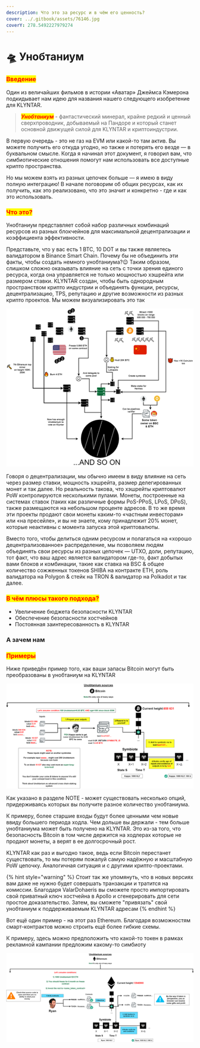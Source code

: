 ```yaml
---
description: Что это за ресурс и в чём его ценность?
cover: ../.gitbook/assets/76146.jpg
coverY: 278.5492227979274
---
```


# 🛸 Унобтаниум

### <mark style="color:red;">**Введение**</mark>

Один из величайших фильмов в истории «Аватар» Джеймса Кэмерона подкидывает нам идею для названия нашего следующего изобретение для KLYNTAR.

> _<mark style="color:red;">**Унобтаниум**</mark>_ - фантастический минерал, крайне редкий и ценный сверхпроводник, добываемый на Пандоре и который станет основной движущей силой для KLYNTAR и криптоиндустрии.

В первую очередь - это не газ на EVM или какой-то там актив. Вы можете получить его откуда угодно, но также и потерять его везде — в буквальном смысле. Когда я начинал этот документ, я говорил вам, что симбиотические отношения помогут нам использовать все доступные крипто пространства.

Но мы можем взять из разных цепочек больше — я имею в виду полную интеграцию! В начале поговорим об общих ресурсах, как их получить, как это реализовано, что это значит и конкретно - где и как это использовать.

### <mark style="color:red;">**Что это?**</mark>

Унобтаниум представляет собой набор различных комбинаций ресурсов из разных блокчейнов для максимальной децентрализации и коэффициента эффективности.

Представьте, что у вас есть 1 BTC, 10 DOT и вы также являетесь валидатором в Binance Smart Chain. Почему бы не объединить эти факты, чтобы создать немного унобтаниума?😉 Таким образом, слишком сложно оказывать влияние на сеть с точки зрения единого ресурса, когда она управляется не только мощностью хэшрейта или размером ставки. KLYNTAR создан, чтобы быть однородным пространством крипто индустрии и объединять функции, ресурсы, децентрализацию, TPS, репутацию и другие возможности из разных крипто проектов. Мы можем визуализировать это так

![](../.gitbook/assets/WhatHarder.png)

Говоря о децентрализации, мы обычно имеем в виду влияние на сеть через размер ставки, мощность хэшрейта, размер делегированных монет и так далее. Но реальность такова, что хэшрейты криптовалют PoW контролируются несколькими пулами. Монеты, построенные на системах ставок (таких как различные формы PoS-PPoS, LPoS, DPoS), также размещаются на небольшом проценте адресов. В то же время эти проекты продают свои монеты каким-то «частным инвесторам» или «на пресейле», и вы не знаете, кому принадлежит 20% монет, которые неактивны с момента запуска этой криптовалюты.

Вместо того, чтобы делиться одним ресурсом и полагаться на «хорошо децентрализованное» распределение, мы позволяем людям объединять свои ресурсы из разных цепочек — UTXO, доли, репутацию, тот факт, что ваш адрес является валидатором где-то, факт добытых вами блоков и комбинации, такие как ставка на BSC & общее количество сожженных токенов SHIBA на контракте ETH, роль валидатора на Polygon & стейк на TRON & валидатор на Polkadot и так далее.

### <mark style="color:red;">**В чём плюсы такого подхода?**</mark>

* Увеличение бюджета безопасности KLYNTAR
* Обеспечение безопасности хостчейнов
* Постоянная заинтересованность в KLYNTAR

### А зачем нам&#x20;

### <mark style="color:red;">**Примеры**</mark>

Ниже приведён пример того, как ваши запасы Bitcoin могут быть преобразованы в унобтаниум на KLYNTAR

![](../.gitbook/assets/Unobtanium.png)

Как указано в разделе NOTE - может существовать несколько опций, придерживаясь которых вы получите разное количество унобтаниума.

К примеру, более старшие входы будут более ценными чем новые ввиду большего периода ходла. Чем дольше вы держали - тем больше унобтаниума может быть получено на KLYNTAR. Это из-за того, что безопасность Bitcoin в том числе держится на ходлерах которые не продают монеты, а верят в ее долгосрочный рост.

KLYNTAR как раз и выгодно такое, ведь если Bitcoin перестанет существовать, то мы потерям пожалуй самую надёжную и масштабную PoW цепочку. Аналогичная ситуация и с другими крипто-проектами.

{% hint style="warning" %}
Стоит так же упомянуть, что в новых версиях вам даже не нужно будет совершать транзакции и тратится на комиссии. Благодаря ValarDohaeris вы сможете просто импортировать свой приватный ключ хостчейна в Apollo и сгенерировать для сети простое доказательство. Затем, вы сможете "привязать" свой унобтаниум к поддерживаемым KLYNTAR адресам
{% endhint %}

Вот ещё один пример - на этот раз Ethereum. Благодаря возможностям смарт-контрактов можно строить ещё более гибкие схемы.

К примеру, здесь можно предположить что какой-то токен в рамках рекламной кампании предложим какому-то симбиоту&#x20;

![](../.gitbook/assets/UnobtaniumETH.png)
